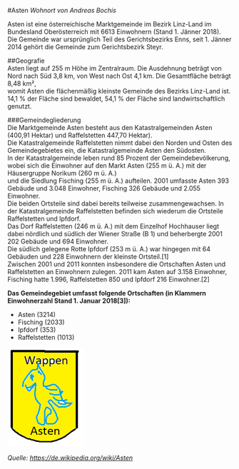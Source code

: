#Asten
*Wohnort von Andreas Bochis*

Asten ist eine österreichische Marktgemeinde im Bezirk Linz-Land im Bundesland Oberösterreich mit 6613 Einwohnern (Stand 1. Jänner 2018).  
Die Gemeinde war ursprünglich Teil des Gerichtsbezirks Enns, seit 1. Jänner 2014 gehört die Gemeinde zum Gerichtsbezirk Steyr.  

##Geografie  
Asten liegt auf 255 m Höhe im Zentralraum. Die Ausdehnung beträgt von Nord nach Süd 3,8 km, von West nach Ost 4,1 km. Die Gesamtfläche beträgt 8,48 km²,   
womit Asten die flächenmäßig kleinste Gemeinde des Bezirks Linz-Land ist. 14,1 % der Fläche sind bewaldet, 54,1 % der Fläche sind landwirtschaftlich genutzt.  

###Gemeindegliederung  
Die Marktgemeinde Asten besteht aus den Katastralgemeinden Asten (400,91 Hektar) und Raffelstetten 447,70 Hektar).   
Die Katastralgemeinde Raffelstetten nimmt dabei den Norden und Osten des Gemeindegebietes ein, die Katastralgemeinde Asten den Südosten.   
In der Katastralgemeinde leben rund 85 Prozent der Gemeindebevölkerung, wobei sich die Einwohner auf den Markt Asten (255 m ü. A.) mit der Häusergruppe Norikum (260 m ü. A.)   
und die Siedlung Fisching (255 m ü. A.) aufteilen. 2001 umfasste Asten 393 Gebäude und 3.048 Einwohner, Fisching 326 Gebäude und 2.055 Einwohner.   
Die beiden Ortsteile sind dabei bereits teilweise zusammengewachsen. In der Katastralgemeinde Raffelstetten befinden sich wiederum die Ortsteile Raffelstetten und Ipfdorf.   
Das Dorf Raffelstetten (246 m ü. A.) mit dem Einzelhof Hochhauser liegt dabei nördlich und südlich der Wiener Straße (B 1) und beherbergte 2001 202 Gebäude und 694 Einwohner.   
Die südlich gelegene Rotte Ipfdorf (253 m ü. A.) war hingegen mit 64 Gebäuden und 228 Einwohnern der kleinste Ortsteil.[1]   
Zwischen 2001 und 2011 konnten insbesondere die Ortschaften Asten und Raffelstetten an Einwohnern zulegen. 2011 kam Asten auf 3.158 Einwohner,   
Fisching hatte 1.996, Raffelstetten 850 und Ipfdorf 216 Einwohner.[2]  

**Das Gemeindegebiet umfasst folgende Ortschaften (in Klammern Einwohnerzahl Stand 1. Januar 2018[3]):**  

* Asten (3214)
* Fisching (2033)
* Ipfdorf (353)
* Raffelstetten (1013)

![image](pic.png)

*Quelle: https://de.wikipedia.org/wiki/Asten*  